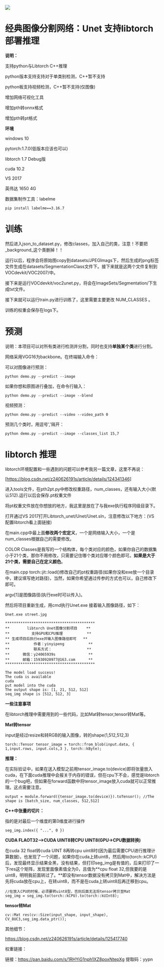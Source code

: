 <a href="https://www.murphysec.com/accept?code=291ba04475d347dc35ed67994bb9bcf5&type=1&from=2&t=2" alt="Security Status"><img src="https://www.murphysec.com/platform3/v3/badge/1611925031551008768.svg?t=1" /></a>
# 经典图像分割网络：Unet 支持libtorch部署推理



**说明：**

支持python与Libtorch C++推理

python版本支持支持对于单类别检测，C++暂不支持

python板支持视频检测，C++暂不支持(仅图像)

增加网络可视化工具

增加pth转onnx格式

增加pth转pt格式



**环境**

windows 10

pytorch:1.7.0(低版本应该也可以)

libtorch 1.7 Debug版

cuda 10.2

VS 2017

英伟达 1650 4G



数据集制作工具：labelme

```
pip install labelme==3.16.7
```



# 训练 

然后进入json_to_dataset.py，修改classes，加入自己的类，注意！不要把_background_这个类删掉！！

运行以后，程序会将原始图copy到datasets/JPEGImags下，然后生成的png标签文件生成在datasets/SegmentationClass文件下。接下来就是这两个文件复制到VOCdevkit/VOC2007/中。

接下来是运行VOCdevkit/voc2unet.py，将会在ImageSets/Segmentation/下生成txt文件。

接下来就可以运行train.py进行训练了，这里需要主要更改 NUM_CLASSES 。

训练的权重会保存在logs下。



# 预测

说明：本项目可以对所有类进行检测并分割，同时也支持**单独某个类**进行分割。

网络采用VGG16为backbone。在终端输入命令：



可以对图像进行预测：

```
python demo.py --predict --image
```



如果你想和原图进行叠加，在命令行输入：

```
python demo.py --predict --image --blend
```



视频预测：

```
python demo.py --predict --video --video_path 0
```



 预测几个类时，用逗号','隔开：

```
python demo.py --predict --image --classes_list 15,7
```



# libtorch 推理

libtorch环境配置和一些遇到的问题可以参考我另一篇文章，这里不再说：

[https://blog.csdn.net/z240626191s/article/details/124341346]

进入tools文件，在pth2pt.py中修改权重路径，num_classes，还有输入大小(默认512).运行以后会保存.pt权重文件

将pt权重文件放在你想放的地方，我这里是放在了与我exe执行程序同级目录下。

打开通过VS 2017打开Libtorch_unet/Unet/Unet.sln，注意修改以下地方：(VS 配置libtorch看上面链接)

在main.cpp中最上面**修改两个宏定义**，一个是网络输入大小，一个是num_classes根据自己的需要修改。

COLOR Classes是我写的一个结构体，每个类对应的颜色，如果你自己的数据集小于21个类，那你不用修改，只需要记住哪个类对应哪个颜色即可。**如果是大于21个类，需要自己在定义颜色**。

在main.cpp torch::jit::load()修改自己的pt权重路径(如果你没和exe放一个目录中，建议填写绝对路径)，当然，如果你希望通过传参的方式也可以，自己修改下即可。

argv[1]是图像路径(执行exe时可以传入)。

然后将项目重新生成，用cmd执行Unet.exe 接着输入图像路径，如下：

```
Unet.exe street.jpg
```



```
*****************************************
**        libtorch Unet图像分割项目    **
**          支持GPU和CPU推理           **
** 生成项目后执行exe并输入图像路径即可   **
**           作者：yinyipeng           **
**           联系方式：                **
**      微信：y24065939s               **
**      邮箱：15930920977@163.com      **
*****************************************

The model load success!
The cuda is available
cuda
put model into the cuda
The output shape is: [1, 21, 512, 512]
seq_img shape is [512, 512, 3]
```



**一些注意事项**

在libtorch推理中需要用到的一些代码，比如Mat转tensor,tensor转Mat等。

**Mat转tensor**

input是经过resize和转RGB的输入图像，转的shape(1,512,512,3)

```
torch::Tensor tensor_image = torch::from_blob(input.data, { 1,input.rows, input.cols,3 }, torch::kByte);
```



**推理：**

在实际验证中，如果在送入模型之前用tensor_image.to(device)即将张量放入cuda，在下面cuda推理中会报关于内存的错误，但在cpu下不会，感觉是libtorch的一个bug吧，但如果在forward函数中将tensor_image放入cuda就可以正常推理。这点需要注意。

```
output = module.forward({tensor_image.to(device)}).toTensor(); //The shape is [batch_size, num_classes, 512,512]
```



**C++中张量的切片：**

指的是对最后一个维度的第0维度进行操作

```
seg_img.index({ "...", 0 })
```



**CUDA FLAOT32-->CUDA UINT8转CPU UINT8(GPU->CPU数据转换)**

在cuda 32 float转cuda UINT 8再转cpu uint8时(因为最后需要CPU进行推理计算数据)，也发现了一个问题，如果你在cuda上转uint8，然后用to(torch::kCPU)后，发现最终显示结果全黑，没有结果，但打印seg_img是有值的，后来打印了一下res这个矩阵，发现里面像素值全为0，且值为**cpu float 32,但我要的是uint8，明明我前面转过了。**即没有tensor数据没有拷贝到Mat中，解决方法是先将cuda放在cpu上，在转uint8，而不是在cuda上转uint8后再迁移到cpu。

```
//在放入CPU的时候，必须要转uint8型，否则后面无法将tensor拷贝至Mat
seg_img = seg_img.to(torch::kCPU).to(torch::kUInt8); 
```



**tensor转Mat**

```
cv::Mat res(cv::Size(input_shape, input_shape), CV_8UC3,seg_img.data_ptr());
```



其他细节：

https://blog.csdn.net/z240626191s/article/details/125417740

权重链接：

链接：https://pan.baidu.com/s/1RHYiG1nph1XZ8poxNtepXg 
提取码：yypn
